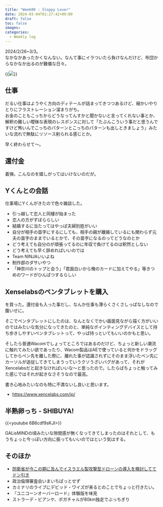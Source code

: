 ```yaml
---
title: "Week09 : Sloppy Lover"
date: 2024-03-04T01:27:42+09:00
draft: false
toc: false
images:
categories:
  - Weekly log
---
```

2024/2/26~3/3。  
なかなかあったかくなんない。なんて事にイラついたら負けなんだけど、布団からなかなか出るのが難儀な日々。

{{<image src="/images/images/240303_1x1.webp">}}

## 仕事

だるい仕事はようやく方向のディテールが詰まってきつつあるけど、細かいやりとりにフラストレーション溜まりがち。  
お金のこともこっちからどうなってんすかと聞かないと言ってくれない事とか、解釈の難しい曖昧な表現のレスポンスに対して「たぶんこういう事だと思うんですけど怖いんでこっちのパターンとこっちのパターンも出しときましょう」みたいな流れで無駄にリソース削られる感じとか。

早く終わらせて～。

## 還付金

着弾。こんなのを嬉しがってはいけないのだが。

## Yくんとの会話

仕事場にYくんがきたので色々雑談した。

- 引っ越して恋人と同棲が始まった
- 恋人の方がずぼららしい
- 結婚するに当たってはやっぱ夫婦別姓がいい
- 自分が相手の苗字にするにしても、相手の親が離婚しているにも関わらず元夫の苗字のままでいるとかで、その苗字になるのってどうなのとか
- どう考えても自分のが頑張ってるのに年収で負けてるのは釈然としない
- どう考えても早く辞めればいいのでは
- Team NINJAいいよね
- 制作部のダサいやつ
- 「神奈川のトップと会う」「君面白いから俺のカードに加えてやる」等きつめのワードがひんぱつするらしい

## Xenselabsのペンタブレットを購入

を買った。還付金も入った事だし、なんか仕事も薄らくさくさしっぱなしなので腹いせに。

そこでペンタブレットにしたのは、なんとなくでかい画面見ながら描く方がいいのではみたいな気分になってきたのと、単純なポインティングデバイスとして持ち歩きしやすいペンタブレットって、やっぱ持っといてもいいのかもと思い。

そしたら普通Wacomでしょってところではあるのだけど、ちょっと新しい潮流に触れてみたい欲であったり、Wacom製品はAEで使っていると何かをドラッグしてからペン先を離した際に、離れた事が認識されずにそのまま浮いたペン先にカーソルが追従してきてしまうっていうクソうざいバグがあって、それがXencelabsだと起きなければいいな～と思ったので。したらばちょっと触ってみた感じではそれが起きなさそうなので最高。

書き心地みたいなのも特に不満ないし良いと思います。

- https://www.xencelabs.com/jp/

## **半熟卵っち - SHIBUYA!**

{{<youtube 6B6cdf9sKJI>}}

GALisMINDの頃みたいな隙間感が無くなってきてしまったのはそれとして、もうちょっと今っぽい方向に振ってもいいのではという気はする。

## そのほか

- [防衛省が今この期に及んでイスラエル製攻撃型ドローンの導入を検討しててドン引き](https://cl-p.jp/2024/02/26/shachanra_vol16/)
- 政治倫理審査会いまいちぱっとせず
- カミナリのライブにデビッド・ワイズが来るとのことでちょっと行きたい。
- 『ユニコーンオーバーロード』体験版を味見
- ストラーデ・ビアンケ、ポガチャルが80km独走でぶっちぎり
